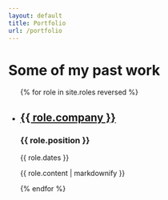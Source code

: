 ```yaml
---
layout: default
title: Portfolio
url: /portfolio
---
```


# Some of my past work

<ul>
  {% for role in site.roles reversed %}
    <li>
      <h2><a href="{{ role.url }}">{{ role.company }}</a></h2>
      <h3>{{ role.position }}</h3>
      <p>{{ role.dates }}<br/>
      <p>{{ role.content | markdownify }}</p>
    </li>
  {% endfor %}
</ul>
